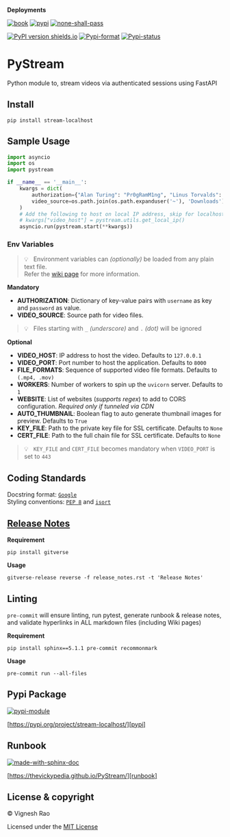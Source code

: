 **Deployments**

[![book][gha_pages_badge]][gha_pages]
[![pypi][gha_pypi_badge]][gha_pypi]
[![none-shall-pass][gha_none_shall_pass_badge]][gha_none_shall_pass]

[![PyPI version shields.io](https://img.shields.io/pypi/v/stream-localhost)][pypi]
[![Pypi-format](https://img.shields.io/pypi/format/stream-localhost)](https://pypi.org/project/stream-localhost/#files)
[![Pypi-status](https://img.shields.io/pypi/status/stream-localhost)][pypi]

# PyStream
Python module to, stream videos via authenticated sessions using FastAPI

## Install
```shell
pip install stream-localhost
```

## Sample Usage
```python
import asyncio
import os
import pystream

if __name__ == '__main__':
    kwargs = dict(
        authorization={"Alan Turing": "Pr0gRamM1ng", "Linus Torvalds": "LinuxOS"},
        video_source=os.path.join(os.path.expanduser('~'), 'Downloads')
    )
    # Add the following to host on local IP address, skip for localhost (127.0.0.1)
    # kwargs["video_host"] = pystream.utils.get_local_ip()
    asyncio.run(pystream.start(**kwargs))
```

### Env Variables
> :bulb: &nbsp; Environment variables can _(optionally)_ be loaded from any plain text file.<br>
> Refer the [wiki page][wiki] for more information.

**Mandatory**
- **AUTHORIZATION**: Dictionary of key-value pairs with `username` as key and `password` as value.
- **VIDEO_SOURCE**: Source path for video files.
> :bulb: &nbsp; Files starting with `_` _(underscore)_ and `.` _(dot)_ will be ignored

**Optional**
- **VIDEO_HOST**: IP address to host the video. Defaults to `127.0.0.1`
- **VIDEO_PORT**: Port number to host the application. Defaults to `8000`
- **FILE_FORMATS**: Sequence of supported video file formats. Defaults to `(.mp4, .mov)`
- **WORKERS**: Number of workers to spin up the `uvicorn` server. Defaults to `1`
- **WEBSITE**: List of websites (_supports regex_) to add to CORS configuration. _Required only if tunneled via CDN_
- **AUTO_THUMBNAIL**: Boolean flag to auto generate thumbnail images for preview. Defaults to `True`
- **KEY_FILE**: Path to the private key file for SSL certificate. Defaults to `None`
- **CERT_FILE**: Path to the full chain file for SSL certificate. Defaults to `None`
> :bulb: &nbsp; `KEY_FILE` and `CERT_FILE` becomes mandatory when `VIDEO_PORT` is set to `443`

## Coding Standards
Docstring format: [`Google`][google-docs] <br>
Styling conventions: [`PEP 8`][pep8] and [`isort`][isort]

## [Release Notes][release-notes]
**Requirement**
```shell
pip install gitverse
```

**Usage**
```shell
gitverse-release reverse -f release_notes.rst -t 'Release Notes'
```

## Linting
`pre-commit` will ensure linting, run pytest, generate runbook & release notes, and validate hyperlinks in ALL
markdown files (including Wiki pages)

**Requirement**
```shell
pip install sphinx==5.1.1 pre-commit recommonmark
```

**Usage**
```shell
pre-commit run --all-files
```

## Pypi Package
[![pypi-module](https://img.shields.io/badge/Software%20Repository-pypi-1f425f.svg)][pypi-repo]

[https://pypi.org/project/stream-localhost/][pypi]

## Runbook
[![made-with-sphinx-doc](https://img.shields.io/badge/Code%20Docs-Sphinx-1f425f.svg)][sphinx]

[https://thevickypedia.github.io/PyStream/][runbook]

## License & copyright

&copy; Vignesh Rao

Licensed under the [MIT License][license]

[license]: https://github.com/thevickypedia/pystream/blob/master/LICENSE
[pypi]: https://pypi.org/project/stream-localhost
[pypi-repo]: https://packaging.python.org/tutorials/packaging-projects/
[release-notes]: https://github.com/thevickypedia/pystream/blob/master/release_notes.rst
[gha_pages]: https://github.com/thevickypedia/pystream/actions/workflows/pages/pages-build-deployment
[gha_pages_badge]: https://github.com/thevickypedia/pystream/actions/workflows/pages/pages-build-deployment/badge.svg
[gha_pypi]: https://github.com/thevickypedia/pystream/actions/workflows/python-publish.yml
[gha_pypi_badge]: https://github.com/thevickypedia/pystream/actions/workflows/python-publish.yml/badge.svg
[gha_none_shall_pass]: https://github.com/thevickypedia/pystream/actions/workflows/markdown.yml
[gha_none_shall_pass_badge]: https://github.com/thevickypedia/pystream/actions/workflows/markdown.yml/badge.svg
[google-docs]: https://google.github.io/styleguide/pyguide.html#38-comments-and-docstrings
[pep8]: https://www.python.org/dev/peps/pep-0008/
[isort]: https://pycqa.github.io/isort/
[sphinx]: https://www.sphinx-doc.org/en/master/man/sphinx-autogen.html
[runbook]: https://thevickypedia.github.io/PyStream/
[wiki]: https://github.com/thevickypedia/pystream/wiki
